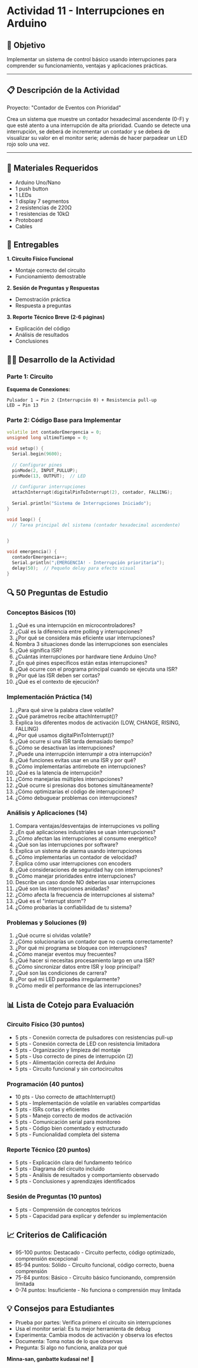 # **Actividad 11 - Interrupciones en Arduino**

## **🎯 Objetivo**

Implementar un sistema de control básico usando interrupciones para comprender su funcionamiento, ventajas y aplicaciones prácticas.

---

## **📋 Descripción de la Actividad**
Proyecto: "Contador de Eventos con Prioridad"

Crea un sistema que muestre un contador hexadecimal ascendente (0-F) y que esté atento a una interrupción de alta prioridad. Cuando se detecte una interrupción, se deberá de incrementar un contador y se deberá de visualizar su valor en el monitor serie; además de hacer parpadear un LED rojo solo una vez. 

---

## **🔧 Materiales Requeridos**

- Arduino Uno/Nano
- 1 push button
- 1 LEDs
- 1 display 7 segmentos
- 2 resistencias de 220Ω
- 1 resistencias de 10kΩ
- Protoboard
- Cables

## **📝 Entregables**
**1. Circuito Físico Funcional**
  - Montaje correcto del circuito
  - Funcionamiento demostrable

**2. Sesión de Preguntas y Respuestas**
  - Demostración práctica
  - Respuesta a preguntas

**3. Reporte Técnico Breve (2-6 páginas)**
  - Explicación del código
  - Análisis de resultados
  - Conclusiones

## **👨‍🏫 Desarrollo de la Actividad**
### **Parte 1: Circuito**
**Esquema de Conexiones:**
```text
Pulsador 1 → Pin 2 (Interrupción 0) + Resistencia pull-up
LED → Pin 13
```

### **Parte 2: Código Base para Implementar**
```cpp
volatile int contadorEmergencia = 0;
unsigned long ultimoTiempo = 0;

void setup() {
  Serial.begin(9600);
  
  // Configurar pines
  pinMode(2, INPUT_PULLUP);
  pinMode(13, OUTPUT);  // LED
  
  // Configurar interrupciones
  attachInterrupt(digitalPinToInterrupt(2), contador, FALLING);
  
  Serial.println("Sistema de Interrupciones Iniciado");
}

void loop() {
  // Tarea principal del sistema (contador hexadecimal ascendente)
  

}

void emergencia() {
  contadorEmergencia++;
  Serial.println("¡EMERGENCIA! - Interrupción prioritaria");
  delay(50);  // Pequeño delay para efecto visual
}

```

## **🔍 50 Preguntas de Estudio**

### **Conceptos Básicos (10)**

1. ¿Qué es una interrupción en microcontroladores?
2. ¿Cuál es la diferencia entre polling y interrupciones?
3. ¿Por qué se considera más eficiente usar interrupciones?
4. Nombra 3 situaciones donde las interrupciones son esenciales
5. ¿Qué significa ISR?
6. ¿Cuántas interrupciones por hardware tiene Arduino Uno?
7. ¿En qué pines específicos están estas interrupciones?
8. ¿Qué ocurre con el programa principal cuando se ejecuta una ISR?
9. ¿Por qué las ISR deben ser cortas?
10. ¿Qué es el contexto de ejecución?

### **Implementación Práctica (14)**

1. ¿Para qué sirve la palabra clave volatile?
2. ¿Qué parámetros recibe attachInterrupt()?
3. Explica los diferentes modos de activación (LOW, CHANGE, RISING, FALLING)
4. ¿Por qué usamos digitalPinToInterrupt()?
5. ¿Qué ocurre si una ISR tarda demasiado tiempo?
6. ¿Cómo se desactivan las interrupciones?
7. ¿Puede una interrupción interrumpir a otra interrupción?
8. ¿Qué funciones evitas usar en una ISR y por qué?
9. ¿Cómo implementarías antirrebote en interrupciones?
10. ¿Qué es la latencia de interrupción?
11. ¿Cómo manejarías múltiples interrupciones?
12. ¿Qué ocurre si presionas dos botones simultáneamente?
13. ¿Cómo optimizarías el código de interrupciones?
14. ¿Cómo debuguear problemas con interrupciones?

### **Análisis y Aplicaciones (14)**

1. Compara ventajas/desventajas de interrupciones vs polling
2. ¿En qué aplicaciones industriales se usan interrupciones?
3. ¿Cómo afectan las interrupciones al consumo energético?
4. ¿Qué son las interrupciones por software?
5. Explica un sistema de alarma usando interrupciones
6. ¿Cómo implementarías un contador de velocidad?
7. Explica cómo usar interrupciones con encoders
8. ¿Qué consideraciones de seguridad hay con interrupciones?
9. ¿Cómo manejar prioridades entre interrupciones?
10. Describe un caso donde NO deberías usar interrupciones
11. ¿Qué son las interrupciones anidadas?
12. ¿Cómo afecta la frecuencia de interrupciones al sistema?
13. ¿Qué es el "interrupt storm"?
14. ¿Cómo probarías la confiabilidad de tu sistema?

### **Problemas y Soluciones (9)**

1. ¿Qué ocurre si olvidas volatile?
2. ¿Cómo solucionarías un contador que no cuenta correctamente?
3. ¿Por qué mi programa se bloquea con interrupciones?
4. ¿Cómo manejar eventos muy frecuentes?
5. ¿Qué hacer si necesitas procesamiento largo en una ISR?
6. ¿Cómo sincronizar datos entre ISR y loop principal?
7. ¿Qué son las condiciones de carrera?
8. ¿Por qué mi LED parpadea irregularmente?
9. ¿Cómo medir el performance de las interrupciones?

## **📊 Lista de Cotejo para Evaluación**

### **Circuito Físico (30 puntos)**
- 5 pts - Conexión correcta de pulsadores con resistencias pull-up
- 5 pts - Conexión correcta de LED con resistencia limitadora
- 5 pts - Organización y limpieza del montaje
- 5 pts - Uso correcto de pines de interrupción (2)
- 5 pts - Alimentación correcta del Arduino
- 5 pts - Circuito funcional y sin cortocircuitos

### **Programación (40 puntos)**
- 10 pts - Uso correcto de attachInterrupt()
- 5 pts - Implementación de volatile en variables compartidas
- 5 pts - ISRs cortas y eficientes
- 5 pts - Manejo correcto de modos de activación
- 5 pts - Comunicación serial para monitoreo
- 5 pts - Código bien comentado y estructurado
- 5 pts - Funcionalidad completa del sistema

### **Reporte Técnico (20 puntos)**
- 5 pts - Explicación clara del fundamento teórico
- 5 pts - Diagrama del circuito incluido
- 5 pts - Análisis de resultados y comportamiento observado
- 5 pts - Conclusiones y aprendizajes identificados

### **Sesión de Preguntas (10 puntos)**
- 5 pts - Comprensión de conceptos teóricos
- 5 pts - Capacidad para explicar y defender su implementación

## **📈 Criterios de Calificación**

- 95-100 puntos: Destacado - Circuito perfecto, código optimizado, comprensión excepcional
- 85-94 puntos: Sólido - Circuito funcional, código correcto, buena comprensión
- 75-84 puntos: Básico - Circuito básico funcionando, comprensión limitada
- 0-74 puntos: Insuficiente - No funciona o comprensión muy limitada

## **💡 Consejos para Estudiantes**
- Prueba por partes: Verifica primero el circuito sin interrupciones
- Usa el monitor serial: Es tu mejor herramienta de debug
- Experimenta: Cambia modos de activación y observa los efectos
- Documenta: Toma notas de lo que observas
- Pregunta: Si algo no funciona, analiza por qué

**Minna-san, ganbatte kudasai ne!** 👊
